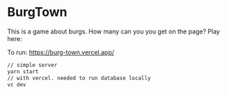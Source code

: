 # BurgTown

This is a game about burgs. How many can you you get on the page?
Play here: 

To run: https://burg-town.vercel.app/

```bash
// simple server
yarn start
// with vercel. needed to run database locally
vc dev
```
